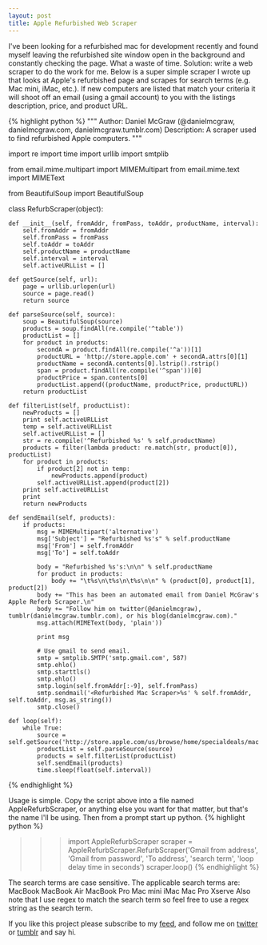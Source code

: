 ```yaml
---
layout: post
title: Apple Refurbished Web Scraper
---
```


I've been looking for a refurbished mac for development recently and found myself leaving the refurbished site window open in the background and constantly checking the page. What a waste of time. Solution: write a web scraper to do the work for me. Below is a super simple scraper I wrote up that looks at Apple's refurbished page and scrapes for search terms (e.g. Mac mini, iMac, etc.). If new computers are listed that match your criteria it will shoot off an email (using a gmail account) to you with the listings description, price, and product URL.

{% highlight python %}
"""
Author: Daniel McGraw (@danielmcgraw, danielmcgraw.com, danielmcgraw.tumblr.com)
Description: A scraper used to find refurbished Apple computers.
"""

import re
import time
import urllib
import smtplib

from email.mime.multipart import MIMEMultipart
from email.mime.text import MIMEText

from BeautifulSoup import BeautifulSoup

class RefurbScraper(object):

    def __init__(self, fromAddr, fromPass, toAddr, productName, interval):
        self.fromAddr = fromAddr
        self.fromPass = fromPass
        self.toAddr = toAddr
        self.productName = productName
        self.interval = interval
        self.activeURLList = []
										 		    
    def getSource(self, url):
    	page = urllib.urlopen(url)
        source = page.read()
        return source
														    
    def parseSource(self, source):
    	soup = BeautifulSoup(source)
        products = soup.findAll(re.compile('^table'))
        productList = []
        for product in products:
            secondA = product.findAll(re.compile('^a'))[1]
            productURL = 'http://store.apple.com' + secondA.attrs[0][1]
            productName = secondA.contents[0].lstrip().rstrip()
            span = product.findAll(re.compile('^span'))[0]
            productPrice = span.contents[0]
            productList.append((productName, productPrice, productURL))
        return productList

    def filterList(self, productList):
        newProducts = []
        print self.activeURLList
        temp = self.activeURLList
        self.activeURLList = []
        str = re.compile('^Refurbished %s' % self.productName)
        products = filter(lambda product: re.match(str, product[0]), productList)
        for product in products:
            if product[2] not in temp:
                newProducts.append(product)
            self.activeURLList.append(product[2])
        print self.activeURLList
        print
        return newProducts
	
    def sendEmail(self, products):
        if products:
            msg = MIMEMultipart('alternative')
            msg['Subject'] = "Refurbished %s's" % self.productName
            msg['From'] = self.fromAddr
            msg['To'] = self.toAddr

            body = "Refurbished %s's:\n\n" % self.productName
            for product in products:
                body += "\t%s\n\t%s\n\t%s\n\n" % (product[0], product[1], product[2])
            body += "This has been an automated email from Daniel McGraw's Apple Referb Scraper.\n"
            body += "Follow him on twitter(@danielmcgraw), tumblr(danielmcgraw.tumblr.com), or his blog(danielmcgraw.com)."
            msg.attach(MIMEText(body, 'plain'))
	
            print msg
		
            # Use gmail to send email.
            smtp = smtplib.SMTP('smtp.gmail.com', 587)
            smtp.ehlo()
            smtp.starttls()
            smtp.ehlo()
            smtp.login(self.fromAddr[:-9], self.fromPass)
            smtp.sendmail('<Refurbished Mac Scraper>%s' % self.fromAddr, self.toAddr, msg.as_string())
            smtp.close()
	
    def loop(self):
        while True:
            source = self.getSource('http://store.apple.com/us/browse/home/specialdeals/mac')
            productList = self.parseSource(source)
            products = self.filterList(productList)
            self.sendEmail(products)
            time.sleep(float(self.interval))
{% endhighlight %}

Usage is simple. Copy the script above into a file named AppleRefurbScraper, or anything else you want for that matter, but that's the name I'll be using. Then from a prompt start up python.
{% highlight python %}
>>> import AppleRefurbScraper
>>> scraper = AppleRefurbScraper.RefurbScraper('Gmail from address', 'Gmail from password', 'To address', 'search term', 'loop delay time in seconds')
>>> scraper.loop()
{% endhighlight %}

The search terms are case sensitive. The applicable search terms are:
    MacBook
    MacBook Air
    MacBook Pro
    Mac mini
    iMac
    Mac Pro
    Xserve
Also note that I use regex to match the search term so feel free to use a regex string as the search term.

If you like this project please subscribe to my <a href="http://danielmcgraw.com/feed/">feed</a>, and follow me on <a href="http://twitter.com/danielmcgraw">twitter</a> or <a href="http://danielmcgraw.tumblr.com/">tumblr</a> and say hi.